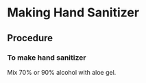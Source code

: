 # Making Hand Sanitizer

## Procedure

### To make hand sanitizer

Mix 70% or 90% alcohol with aloe gel.
